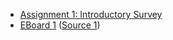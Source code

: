 * [Assignment 1: Introductory Survey](../assignments/assignment.01.html)
* [EBoard 1](../eboards/eboard.01.html)
  ([Source 1](../eboards/eboard.01.md))
